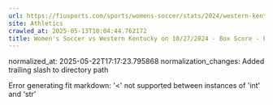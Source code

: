 ```yaml
---
url: https://fiusports.com/sports/womens-soccer/stats/2024/western-kentucky/boxscore/12512/
site: Athletics
crawled_at: 2025-05-13T10:04:44.762172
title: Women's Soccer vs Western Kentucky on 10/27/2024 - Box Score - FIU Athletics
---
```

normalized_at: 2025-05-22T17:17:23.795868
normalization_changes: Added trailing slash to directory path

Error generating fit markdown: '<' not supported between instances of 'int' and 'str'